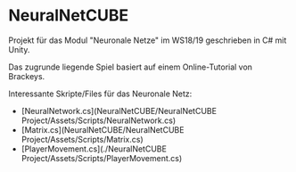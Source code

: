 # NeuralNetCUBE
Projekt für das Modul "Neuronale Netze" im WS18/19 geschrieben in C# mit Unity.

Das zugrunde liegende Spiel basiert auf einem Online-Tutorial von Brackeys. 


Interessante Skripte/Files für das Neuronale Netz:
- [NeuralNetwork.cs](NeuralNetCUBE/NeuralNetCUBE Project/Assets/Scripts/NeuralNetwork.cs)
- [Matrix.cs](NeuralNetCUBE/NeuralNetCUBE Project/Assets/Scripts/Matrix.cs)
- [PlayerMovement.cs](./NeuralNetCUBE Project/Assets/Scripts/PlayerMovement.cs)
